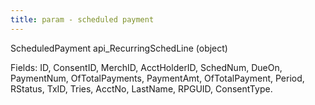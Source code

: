 ```yaml
---
title: param - scheduled payment
---
```


ScheduledPayment api\_RecurringSchedLine (object)

Fields: ID, ConsentID, MerchID, AcctHolderID, SchedNum, DueOn, PaymentNum, OfTotalPayments, PaymentAmt, OfTotalPayment, Period, RStatus, TxID, Tries, AcctNo, LastName, RPGUID, ConsentType.

